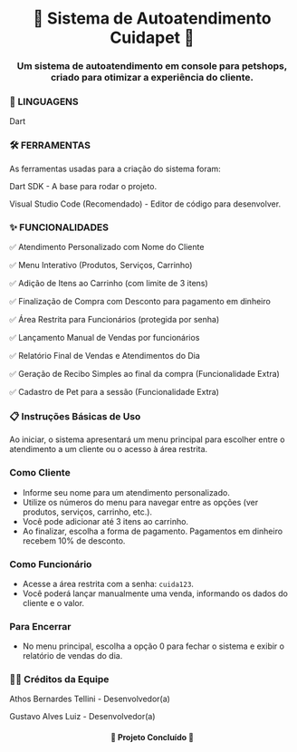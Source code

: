 <h1 align="center">
🐾 Sistema de Autoatendimento Cuidapet 🐾
</h1>

<h3 align="center">
Um sistema de autoatendimento em console para petshops, criado para otimizar a experiência do cliente.
</h3>

<h3>📜 LINGUAGENS</h3>

Dart

<h3>🛠️ FERRAMENTAS</h3>

As ferramentas usadas para a criação do sistema foram:

Dart SDK - A base para rodar o projeto.

Visual Studio Code (Recomendado) - Editor de código para desenvolver.

<h3>✨ FUNCIONALIDADES</h3>

✅ Atendimento Personalizado com Nome do Cliente

✅ Menu Interativo (Produtos, Serviços, Carrinho)

✅ Adição de Itens ao Carrinho (com limite de 3 itens)

✅ Finalização de Compra com Desconto para pagamento em dinheiro

✅ Área Restrita para Funcionários (protegida por senha)

✅ Lançamento Manual de Vendas por funcionários

✅ Relatório Final de Vendas e Atendimentos do Dia

✅ Geração de Recibo Simples ao final da compra (Funcionalidade Extra)

✅ Cadastro de Pet para a sessão (Funcionalidade Extra)

<h3>📋 Instruções Básicas de Uso</h3>

Ao iniciar, o sistema apresentará um menu principal para escolher entre o atendimento a um cliente ou o acesso à área restrita.

<h3>Como Cliente</h3>
<ul>
<li>Informe seu nome para um atendimento personalizado.</li>
<li>Utilize os números do menu para navegar entre as opções (ver produtos, serviços, carrinho, etc.).</li>
<li>Você pode adicionar até 3 itens ao carrinho.</li>
<li>Ao finalizar, escolha a forma de pagamento. Pagamentos em dinheiro recebem 10% de desconto.</li>
</ul>

<h3>Como Funcionário</h3>
<ul>
<li>Acesse a área restrita com a senha: <code>cuida123</code>.</li>
<li>Você poderá lançar manualmente uma venda, informando os dados do cliente e o valor.</li>
</ul>

<h3>Para Encerrar</h3>
<ul>
<li>No menu principal, escolha a opção 0 para fechar o sistema e exibir o relatório de vendas do dia.</li>
</ul>

<h3>👨‍💻 Créditos da Equipe</h3>

Athos Bernardes Tellini - Desenvolvedor(a)

Gustavo Alves Luiz - Desenvolvedor(a)

<h4 align="center">
🚀 Projeto Concluído 🚀
</h4>
